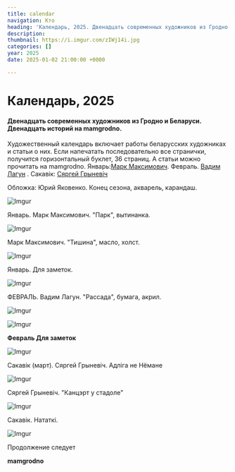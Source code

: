 ```yaml
---
title: calendar
navigation: Кто
heading: 'Календарь, 2025. Двенадцать современных художников из Гродно и Беларуси. Двенадцать историй на mamgrodno.'
description: 
thumbnail: https://i.imgur.com/zIWj14i.jpg 
categories: []
year: 2025
date: 2025-01-02 21:00:00 +0000

---
```

# **Календарь, 2025**

#### Двенадцать современных художников из Гродно и Беларуси. Двенадцать историй на mamgrodno.

Художественный календарь включает работы беларусских художниках и статьи о них. Если напечатать последовательно все странички, получится горизонтальный буклет, 36 страниц. А статьи можно прочитать на mamgrodno. Январь:[Марк Максимович](https://www.mamgrodno.com/projects/markmaksimovitch.html). Февраль. [Вадим Лагун](https://www.mamgrodno.com/projects/lagunart.html) . Сакавік: [Сяргей Грыневіч](https://www.mamgrodno.com/projects/grinevitchcalendar.html)

Обложка: Юрий Яковенко. Конец сезона, акварель, карандаш.

![Imgur](https://i.imgur.com/zIWj14i.jpg)

Январь. Марк Максимович. "Парк", вытинанка.

![Imgur](https://i.imgur.com/VOc1Rio.jpg)

Марк Максимович. "Тишина", масло, холст.

![Imgur](https://i.imgur.com/4PFqyBE.jpg)

Январь. Для заметок.

![Imgur](https://i.imgur.com/S2BmAox.jpg)

ФЕВРАЛЬ. Вадим Лагун. "Рассада", бумага, акрил.

![Imgur](https://i.imgur.com/kLZGgup.jpg)

![Imgur](https://i.imgur.com/xiHAkIv.jpg)

**Февраль Для заметок**

![Imgur](https://i.imgur.com/LXp2eoS.jpg)

Сакавік (март). Сяргей Грыневіч. Адліга не Нёмане

![Imgur](https://i.imgur.com/OrCBlwT.jpg)

Сяргей Грыневіч. "Канцэрт у стадоле"

![Imgur](https://i.imgur.com/0uMt6qh.jpg)

Сакавік. Нататкі.

![Imgur](https://i.imgur.com/ycP6FyB.jpg)

Продолжение следует

**mamgrodno**

